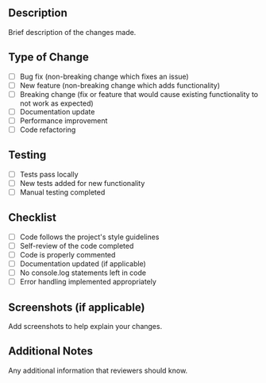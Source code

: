 ## Description
Brief description of the changes made.

## Type of Change
- [ ] Bug fix (non-breaking change which fixes an issue)
- [ ] New feature (non-breaking change which adds functionality)
- [ ] Breaking change (fix or feature that would cause existing functionality to not work as expected)
- [ ] Documentation update
- [ ] Performance improvement
- [ ] Code refactoring

## Testing
- [ ] Tests pass locally
- [ ] New tests added for new functionality
- [ ] Manual testing completed

## Checklist
- [ ] Code follows the project's style guidelines
- [ ] Self-review of the code completed
- [ ] Code is properly commented
- [ ] Documentation updated (if applicable)
- [ ] No console.log statements left in code
- [ ] Error handling implemented appropriately

## Screenshots (if applicable)
Add screenshots to help explain your changes.

## Additional Notes
Any additional information that reviewers should know.
